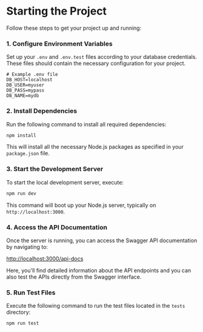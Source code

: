 
# Starting the Project

Follow these steps to get your project up and running:

### 1. Configure Environment Variables
Set up your `.env` and `.env.test` files according to your database credentials. These files should contain the necessary configuration for your project.

```plaintext
# Example .env file
DB_HOST=localhost
DB_USER=myuser
DB_PASS=mypass
DB_NAME=mydb
```

### 2. Install Dependencies
Run the following command to install all required dependencies:

```bash
npm install
```

This will install all the necessary Node.js packages as specified in your `package.json` file.

### 3. Start the Development Server
To start the local development server, execute:

```bash
npm run dev
```

This command will boot up your Node.js server, typically on `http://localhost:3000`.

### 4. Access the API Documentation
Once the server is running, you can access the Swagger API documentation by navigating to:

[http://localhost:3000/api-docs](http://localhost:3000/api-docs)

Here, you'll find detailed information about the API endpoints and you can also test the APIs directly from the Swagger interface.


### 5. Run Test Files
Execute the following command to run the test files located in the `tests` directory:

```bash
npm run test
